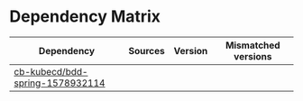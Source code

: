 # Dependency Matrix

Dependency | Sources | Version | Mismatched versions
---------- | ------- | ------- | -------------------
[cb-kubecd/bdd-spring-1578932114](https://github.com/cb-kubecd/bdd-spring-1578932114.git) |  | []() | 
